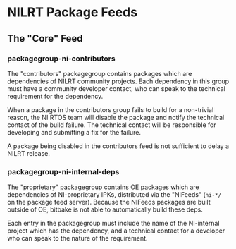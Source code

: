 # NILRT Package Feeds


## The "Core" Feed


### packagegroup-ni-contributors

The "contributors" packagegroup contains packages which are dependencies of
NILRT community projects. Each dependency in this group must have a community
developer contact, who can speak to the technical requirement for the
dependency.

When a package in the contributors group fails to build for a non-trivial
reason, the NI RTOS team will disable the package and notify the technical
contact of the build failure. The technical contact will be responsible for
developing and submitting a fix for the failure.

A package being disabled in the contributors feed is not sufficient to delay a
NILRT release.


### packagegroup-ni-internal-deps

The "proprietary" packagegroup contains OE packages which are dependencies of
NI-proprietary IPKs, distributed via the "NIFeeds" (`ni-*/` on the package feed
server). Because the NIFeeds packages are built outside of OE, bitbake is not
able to automatically build these deps.

Each entry in the packagegroup must include the name of the NI-internal project
which has the dependency, and a technical contact for a developer who can speak
to the nature of the requirement.
